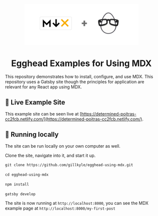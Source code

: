 <p align="center">
    <img alt="Egghead + MDX" src="https://raw.githubusercontent.com/gillkyle/images/master/mdx-and-egghead.png" width="375" />
</p>
<h1 align="center">
  Egghead Examples for Using MDX
</h1>

This repository demonstrates how to install, configure, and use MDX. This repository uses a Gatsby site though the principles for application are relevant for any React app using MDX.

## 💫 Live Example Site

This example site can be seen live at [https://determined-poitras-cc2fcb.netlify.com/](https://determined-poitras-cc2fcb.netlify.com/).

## 🔧 Running locally

The site can be run locally on your own computer as well.

Clone the site, navigate into it, and start it up.

```shell
git clone https://github.com/gillkyle/egghead-using-mdx.git

cd egghead-using-mdx

npm install

gatsby develop
```

The site is now running at `http://localhost:8000`, you can see the MDX example page at `http://localhost:8000/my-first-post`

